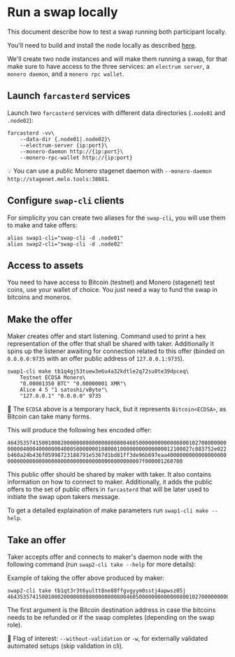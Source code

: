 # Run a swap locally

This document describe how to test a swap running both participant locally.

You'll need to build and install the node locally as described [here](../README.md#local).

We'll create two node instances and will make them running a swap, for that make sure to have access to the three services: an `electrum server`, a `monero daemon`, and a `monero rpc wallet`.

## Launch `farcasterd` services

Launch two `farcasterd` services with different data directories (`.node01` and `.node02`):

```
farcasterd -vv\
    --data-dir {.node01|.node02}\
    --electrum-server {ip:port}\
    --monero-daemon http://{ip:port}\
    --monero-rpc-wallet http://{ip:port}
```

:bulb: You can use a public Monero stagenet daemon with `--monero-daemon http://stagenet.melo.tools:38081`.

## Configure `swap-cli` clients

For simplicity you can create two aliases for the `swap-cli`, you will use them to make and take offers:

```
alias swap1-cli="swap-cli -d .node01"
alias swap2-cli="swap-cli -d .node02"
```

## Access to assets

You need to have access to Bitcoin (testnet) and Monero (stagenet) test coins, use your wallet of choice. You just need a way to fund the swap in bitcoins and moneros.

## Make the offer

Maker creates offer and start listening. Command used to print a hex representation of the offer that shall be shared with taker. Additionally it spins up the listener awaiting for connection related to this offer (binded on `0.0.0.0:9735` with an offer public address of `127.0.0.1:9735`).

```
swap1-cli make tb1q4gj53tuew3e6u4a32kdtle2q72su8te39dpceq\
    Testnet ECDSA Monero\
    "0.00001350 BTC" "0.00000001 XMR"\
    Alice 4 5 "1 satoshi/vByte"\
    "127.0.0.1" "0.0.0.0" 9735
```

:mag_right: The `ECDSA` above is a temporary hack, but it represents `Bitcoin<ECDSA>`, as Bitcoin can take many forms.

This will produce the following hex encoded offer:

`464353574150010002000000808000008008004605000000000000080010270000000000000400040000000400050000000108000100000000000000012100027c083752e022b460a24b436f05998723188791e5367d1bd81ff3de96b697eaa40000000000000000000000000000000000000000000000000000000000007f000001260700`

This public offer should be shared by maker with taker. It also contains information on how to connect to maker. Additionally, it adds the public offers to the set of public offers in `farcasterd` that will be later used to initiate the swap upon takers message.

To get a detailed explaination of make parameters run `swap1-cli make --help`.

## Take an offer

Taker accepts offer and connects to maker's daemon node with the following command (run `swap2-cli take --help` for more details):

Example of taking the offer above produced by maker:

```
swap2-cli take tb1qt3r3t6yultt8ne88ffgvgyym0sstj4apwsz05j 464353574150010002000000808000008008004605000000000000080010270000000000000400040000000400050000000108000100000000000000012100027c083752e022b460a24b436f05998723188791e5367d1bd81ff3de96b697eaa40000000000000000000000000000000000000000000000000000000000007f000001260700
```

The first argument is the Bitcoin destination address in case the bitcoins needs to be refunded or if the swap completes (depending on the swap role).

:mag_right: Flag of interest: `--without-validation` or `-w`, for externally validated automated setups (skip validation in cli).
